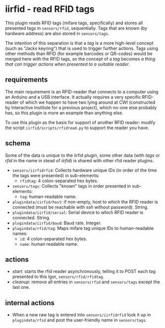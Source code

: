 # iirfid - read RFID tags

This plugin reads RFID tags (mifare tags, specifically) and stores all presented tags in `sensors/rfid`, sequentially. Tags that are known (by hardware address) are also stored in `sensors/tags`.

The intention of this separation is that a _tag_ is a more high-level concept (such as "Jacks keyring") that is used to trigger further actions. Tags using other methods than RFID (for example barcodes or QR-codes) would be merged here with the RFID tags, so the concept of a _tag_ becomes _a thing that can trigger actions when presented to a suitable reader_.

## requirements

The main requirement is an RFID-reader that connects to a computer using an Arduino and a USB interface. It actually requires a very specific RFID-reader of which we happen to have two lying around at CWI (constructed by Interactive Institute for a previous project), which no-one else probably has, so this plugin is more an example than anything else.

To use this plugin as the basis for support of another RFID reader: modify the script `iirfid/scripts/rfidread.py` to support the reader you have.

## schema

Some of the data is unique to the iirfid plugin, some other data (with _tags_ or _rfid_ in the name in stead of _iirfid_) is shared with other rfid reader plugins.

* `sensors/iirfidrfid`: Collects hardware unique IDs (in order of the time the tags were presented) in sub-elements:
	* `rfidtag`: 4 colon-separated hex bytes.
* `sensors/tags`: Collects "known" tags in order presented in sub-elements:
	* `tag`: human-readable name.
* `plugindata/iirfid/host`: if non-empty, host to which the RFID reader is connected (must be reachable with _ssh_ without password). String.
* `plugindata/iirfid/serial`: Serial device to which RFID reader is connected. String.
* `plugindata/iirfid/baud`: Baud rate. Integer.
* `plugindata/rfid/tag`: Maps mifare tag unique IDs to human-readable names:
	* `id`: 4 colon-separated hex bytes.
	* `name`: human readable name.

## actions

* _start_: starts the rfid reader asynchronously, telling it to POST each tag presented to this Igor, `sensors/rfid/rfidtag`.
* _cleanup_: remove all entries in `sensors/rfid` and `sensors/tags` except the last one.

## internal actions

* When a new raw tag is entered into `sensors/iirfidrfid` look it up in `plugindata/rfid` and post the user-friendly name in `sensors/tags`.
